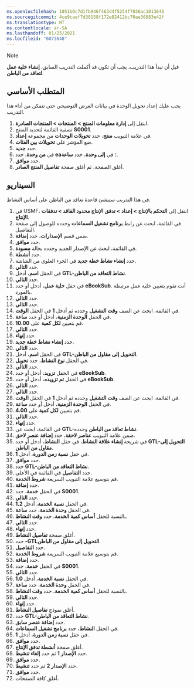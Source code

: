 ```yaml
---
ms.openlocfilehash: 1051b0c7d1fb946f463d4f5254f7036ac1813646
ms.sourcegitcommit: 4ce9caef7d38158f172e82412bc70ae36883e42f
ms.translationtype: HT
ms.contentlocale: ar-SA
ms.lasthandoff: 01/25/2021
ms.locfileid: "6073648"
---
```

> [!NOTE]
> قبل أن تبدأ هذا التدريب، يجب أن تكون قد أكملت التدريب السابق، **إنشاء خلية عمل لتعاقد من الباطن**.

## <a name="prerequisite"></a>المتطلب الأساسي
يجب عليك إعداد تحويل الوحدة في بيانات العرض التوضيحي حتى تتمكن من أداء هذا التدريب.
1.  انتقل إلى **إدارة معلومات المنتج > المنتجات > المنتجات الصادرة**.
2.  تصفية القائمة لتحديد المنتج **S0001**.
3.  في علامة التبويب **منتج**، حدد **تحويلات الوحدات** من مجموعة **إعداد**.
4.  ضع المؤشر على **تحويلات بين الفئات**.
5.  حدد **جديد‎**.
6.  في **من وحدة**، حدد **ea**؛ في **إلى وحدة**، حدد **ساعة**.
6.  حدد **موافق**.
7.  أغلق الصفحة، ثم أغلق صفحة **تفاصيل المنتج الصادر**.

## <a name="scenario"></a>السيناريو
في هذا التدريب ستنشئ قاعدة تعاقد من الباطن على أساس النشاط.

1.  في USMF، انتقل إلى **التحكم بالإنتاج > إعداد > تدفق الإنتاج محدود الفاقد > تدفقات الإنتاج**.
2.  في القائمة، ابحث عن رابط **برنامج تشغيل السماعات** وحدده للوصول إلى صفحة التفاصيل.
3.  ضمن قسم **الإصدارات**، حدد **إضافة**.
4.  حدد **موافق**.
5.  في القائمة، ابحث عن الإصدار الجديد وحدده بحالة **مسودة**.
6.  حدد **أنشطة**.
7.  حدد **إنشاء نشاط خطة جديد** في الجزء العلوي من الشاشة.
8.  حدد **التالي**.
9.  في الحقل **اسم**، أدخل **GTL-نشاط التعاقد من الباطن**.
10. حدد **التالي**.
11. في حقل **خلية عمل**، أدخل أو حدد **eBookSub‎**. أنت تقوم بتعيين خلية عمل مرتبطة بالمورد.
12. حدد **التالي**.
13. حدد **التالي**.
14. في القائمة، ابحث عن الصف **وقت التشغيل** وحدده ثم أدخل **1** في الحقل **الوقت**.
15. في الحقل **الوحدة الزمنية**، أدخل أو حدد **ساعة**.
16. قم بتعيين **لكل كمية** على **10.00**.
17. حدد **التالي**.
18. حدد **إنهاء**.
19. حدد **إنشاء نشاط خطة جديد**.
20. حدد **التالي**.
21. في الحقل **اسم**، أدخل **GTL-التحويل إلى مقاول من الباطن**.
22. في الحقل **نوع النشاط**، حدد **تحويل**.
23. حدد **التالي**.
24. في الحقل **تزويد**، أدخل أو حدد **eBookSub**.
25. في الحقل **تم تزويده**، أدخل أو حدد **eBookSub**.
26. حدد **التالي**.
27. حدد **التالي**.
28. في القائمة، ابحث عن الصف **وقت التشغيل** وحدده ثم أدخل **1** في الحقل **الوقت**.
29. في الحقل **الوحدة الزمنية**، أدخل أو حدد **ساعة**.
30. قم بتعيين **لكل كمية** على **4.00**.
31. حدد **التالي**.
32. حدد **إنهاء**.
33. في القائمة، ابحث عن **GTL-نشاط تعاقد من الباطن** وحدده.
34. ضمن علامة التبويب **عناصر لاحقة**، حدد **إضافة عنصر لاحق**.
35. في شريحة **إنشاء علاقة النشاط**، في حقل **النشاط**، أدخل أو حدد **GTL-التحويل إلى مقاول من الباطن**.
36. في حقل **نسبة زمن الدورة**، أدخل **1**.
37. حدد **موافق**.
38. حدد **GTL-نشاط التعاقد من الباطن**.
39. حدد **التفاصيل** في القائمة في الأعلى.
40. قم بتوسيع علامة التبويب السريعة **شروط الخدمة**.
41. حدد **إضافة**.
42. في الحقل **خدمة**، حدد **S0001**.
43. حدد **التالي**.
44. في الحقل **نسبة الخدمة**، أدخل **1.2**.
45. في الحقل **وحدة الخدمة**، حدد **ساعة**.
46. بالنسبة للحقل **أساس كمية الخدمة**، حدد **وقت النشاط**.
47. حدد **التالي**.
48. حدد **إنهاء**.
49. أغلق صفحة **تفاصيل النشاط**.
50. حدد **-GTLالتحويل إلى مقاول من الباطن**.
51. حدد **التفاصيل**.
52. قم بتوسيع علامة التبويب السريعة **شروط الخدمة**.
53. حدد **إضافة**.
54. في الحقل **خدمة**، حدد **S0001**.
55. حدد **التالي**.
56. في الحقل **نسبة الخدمة**، أدخل **1.0**.
57. في الحقل **وحدة الخدمة**، حدد **ساعة**.
58. بالنسبة للحقل **أساس كمية الخدمة**، حدد **وقت النشاط**.
59. حدد **التالي**.
60. حدد **إنهاء**.
60. أغلق نموذج **تفاصيل النشاط**. 
60. حدد **GTL-نشاط التعاقد من الباطن**.
61. حدد **إضافة عنصر سابق**.
62. في الحقل **النشاط**، حدد **برنامج تشغيل السماعات**.
63. في حقل **نسبة زمن الدورة**، أدخل **1**.
63. حدد **موافق**.
67. أغلق صفحة **أنشطة تدفق الإنتاج**.
68. حدد **الإصدار 1** ثم حدد **إلغاء تنشيط**.
69. حدد **موافق**.
70. حدد **الإصدار 2** ثم حدد **تنشيط**.
71. حدد **موافق**.
73. أغلق كافة الصفحات.
